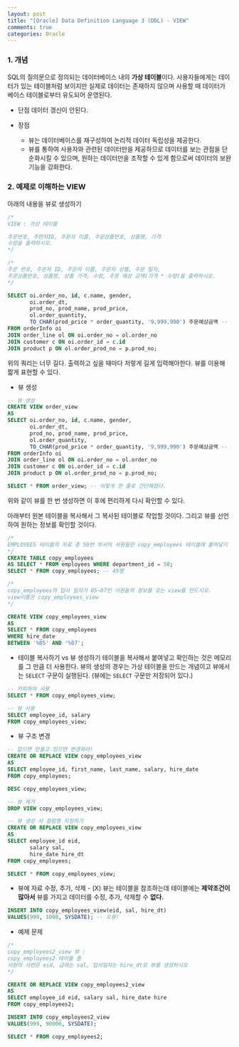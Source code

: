 ```yaml
---
layout: post
title: "[Oracle] Data Definition Language 3 (DDL) - VIEW"
comments: true
categories: Oracle
---
```


### 1. 개념
SQL의 질의문으로 정의되는 데이터베이스 내의 **가상 테이블**이다. 사용자들에게는 데이터가 있는 테이블처럼 보이지만 실제로 데이터는 존재하지 않으며 사용할 때 데이터가 베이스 테이블로부터 유도되어 운영된다.

- 단점
데이터 갱신이 안된다.

- 장점
	- 뷰는 데이터베이스를 재구성하여 논리적 데이터 독립성을 제공한다.
	- 뷰를 통하여 사용자와 관련된 데이터만을 제공하므로 데이터를 보는 관점을 단순화시킬 수 있으며, 원하는 데이터만을 조작할 수 있게 함으로써 데이터의 보완 기능을 강화한다.

### 2. 예제로 이해하는 VIEW

아래의 내용을 뷰로 생성하기

```sql
/*
VIEW : 가상 테이블

주문번호, 주만자ID, 주문자 이름, 주문상품번호, 상품명, 가격
수량을 출력하시오.
*/

/*
주문 번호, 주문자 ID, 주문자 이름, 주문자 성별, 주문 일자,
주문상품번호, 상품명, 상품 가격, 수량, 주문 예상 금액(가격 * 수량)을 출력하시오.
*/

SELECT oi.order_no, id, c.name, gender,
       oi.order_dt,
       prod_no, prod_name, prod_price,
       ol.order_quantity,
       TO_CHAR(prod_price * order_quantity, '9,999,990') 주문예상금액 -- 오라클에서는 9, 자바에서는 #
FROM orderInfo oi
JOIN order_line ol ON oi.order_no = ol.order_no
JOIN customer c ON oi.order_id = c.id
JOIN product p ON ol.order_prod_no = p.prod_no;
```
위의 쿼리는 너무 길다. 출력하고 싶을 때마다 저렇게 길게 입력해야한다. 뷰를 이용해 짧게 표현할 수 있다.

- 뷰 생성

```sql
-- 뷰 생성
CREATE VIEW order_view
AS
SELECT oi.order_no, id, c.name, gender,
       oi.order_dt,
       prod_no, prod_name, prod_price,
       ol.order_quantity,
       TO_CHAR(prod_price * order_quantity, '9,999,990') 주문예상금액 -- 오라클에서는 9, 자바에서는 #
FROM orderInfo oi
JOIN order_line ol ON oi.order_no = ol.order_no
JOIN customer c ON oi.order_id = c.id
JOIN product p ON ol.order_prod_no = p.prod_no;

SELECT * FROM order_view; -- 이렇게 한 줄로 간단해졌다.
```
위와 같이 뷰를 한 번 생성하면 이 후에 편리하게 다시 확인할 수 있다.

아래부터 원본 테이블을 복사해서 그 복사된 테이블로 작업할 것이다. 그리고 뷰를 선언하여 원하는 정보를 확인할 것이다.

```sql
/*
EMPLOYEES 테이블의 자료 중 50번 부서의 사원들만 copy_employees 테이블에 붙여넣기 하시오.
*/
CREATE TABLE copy_employees
AS SELECT * FROM employees WHERE department_id = 50;
SELECT * FROM copy_employees; -- 45명

/*
copy_employees의 입사 일자가 05~07인 사원들의 정보를 갖는 view를 만드시오.
view이름은 copy_employees_view
*/

CREATE VIEW copy_employees_view
AS
SELECT * FROM copy_employees 
WHERE hire_date 
BETWEEN '%05' AND '%07';
```

- 테이블 복사하기 vs 뷰 생성하기
테이블을 복사해서 붙여넣고 확인하는 것은 메모리를 그 만큼 더 사용한다. 뷰의 생성의 경우는 가상 테이블을 만드는 개념이고 뷰에서는 `SELECT` 구문이 실행된다. (뷰에는 `SELECT` 구문만 저장되어 있다.)

```sql
-- 카피하여 사용
SELECT * FROM copy_employees_view;

-- 뷰 사용
SELECT employee_id, salary
FROM copy_employees_view;
```

- 뷰 구조 변경

```sql
-- 없으면 만들고 있으면 변경하라!
CREATE OR REPLACE VIEW copy_employees_view
AS 
SELECT employee_id, first_name, last_name, salary, hire_date
FROM copy_employees;

DESC copy_employees_view;

-- 뷰 제거
DROP VIEW copy_employees_view;

-- 뷰 생성 시 컬럼명 지정하기
CREATE OR REPLACE VIEW copy_employees_view
AS
SELECT employee_id eid,
       salary sal,
       hire_date hire_dt
FROM copy_employees;

SELECT * FROM copy_employees_view;
```


- 뷰에 자료 수정, 추가, 삭제 - (X)
뷰는 테이블을 참조하는데 테이블에는 **제약조건이 많아서** 뷰를 가지고 데이터를 수정, 추가, 삭제할 수 **없다.**

```sql
INSERT INTO copy_employees_view(eid, sal, hire_dt)
VALUES(999, 1000, SYSDATE); -- 오류!
```

- 예제 문제

```sql
/*
copy_employees2_view 뷰 : 
copy_employees2 테이블 중
사원의 사번은 eid, 급여는 sal, 입사일자는 hire_dt로 뷰를 생성하시오
*/

CREATE OR REPLACE VIEW copy_employees2_view
AS 
SELECT employee_id eid, salary sal, hire_date hire
FROM copy_employees2;

INSERT INTO copy_employees2_view
VALUES(999, 90000, SYSDATE);

SELECT * FROM copy_employees2;
```









